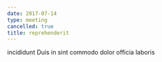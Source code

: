 ```yaml
---
date: 2017-07-14
type: meeting
cancelled: true
title: reprehenderit
---
```

incididunt Duis in sint commodo dolor officia laboris